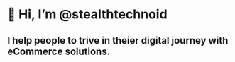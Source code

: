 # 👋 Hi, I’m @stealthtechnoid
## I help people to trive in theier digital journey with eCommerce solutions.
